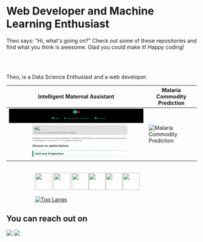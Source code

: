 # Web Developer and Machine Learning Enthusiast

<!--![Tiprock network](https://github.com/tiprock-network/tiprock-network/blob/main/codecycle.png?raw=true)-->
<p>Theo says: "Hi, what's going on?" Check out some of these repositories and find what you think is awesome. Glad you could make it! Happy coding!</p>
<br>
<br>

Theo, is a Data Science Enthusiast and a web developer.


| Intelligent Maternal Assistant            | Malaria Commodity Prediction          |
| ----------------------------------------- | ------------------------------------- |
| ![Intelligent Maternal Assistant](https://github.com/tiprock-network/Intelligent-Antenatal-Care-Assistant-/blob/master/deliverysystem2.gif?raw=true) | ![Malaria Commodity Prediction](https://github.com/HealthIT-Kabarak/Malaria-Commodities-Demand-Prediction-Model/blob/files/Pictures/MalariaCommodities-min.gif?raw=true) |

<!--[![GitHub Streak](http://github-readme-streak-stats.herokuapp.com?user=tiprock-network&theme=dark&background=000000)](https://git.io/streak-stats)-->

<br>

<div style="margin-left: 15%">
    <img src="https://user-images.githubusercontent.com/74038190/238200620-398b19b1-9aae-4c1f-8bc0-d172a2c08d68.gif" style="height: 45px; width: 45px"> <img src="https://user-images.githubusercontent.com/74038190/212257460-738ff738-247f-4445-a718-cdd0ca76e2db.gif" style="height: 45px; width: 45px"> <img src="https://user-images.githubusercontent.com/74038190/212257454-16e3712e-945a-4ca2-b238-408ad0bf87e6.gif" style="height: 45px; width: 45px"><img src="https://user-images.githubusercontent.com/74038190/212257467-871d32b7-e401-42e8-a166-fcfd7baa4c6b.gif" style="height: 45px; width: 45px"><img src="https://user-images.githubusercontent.com/74038190/238200428-67f477ed-6624-42da-99f0-1a7b1a16eecb.gif" style="height: 45px; width: 45px"><img src="https://user-images.githubusercontent.com/74038190/238200431-3c16d4f2-b757-4c70-8f42-43d5dddd2c36.gif" style="height: 45px; width: 45px">
  
  [![Top Langs](https://github-readme-stats.vercel.app/api/top-langs/?username=tiprock-network&layout=compact&theme=vision-friendly-dark)](https://github.com/anuraghazra/github-readme-stats)
</div>

## You can reach out on
![](https://komarev.com/ghpvc/?username=tiprock-network&style=flat-square&color=blue)
![](https://img.shields.io/badge/Twitter-1DA1F2?style=for-the-badge&logo=twitter&logoColor=white)
